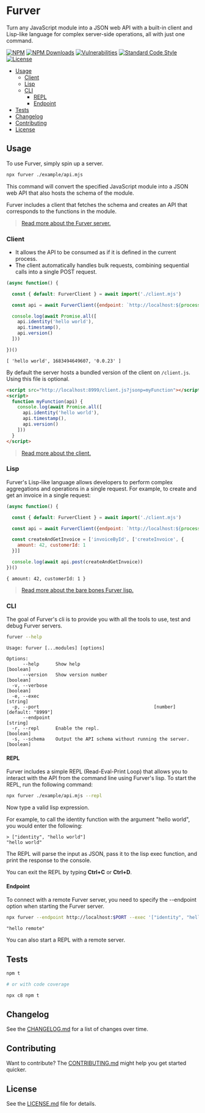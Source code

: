 # Furver

Turn any JavaScript module into a JSON web API with a built-in client and
Lisp-like language for complex server-side operations, all with just one
command.

[![NPM](https://img.shields.io/npm/v/furver?color=blue&style=flat-square)](https://www.npmjs.com/package/furver)
[![NPM Downloads](https://img.shields.io/npm/dm/furver?style=flat-square)](https://www.npmjs.com/package/furver)
[![Vulnerabilities](https://img.shields.io/snyk/vulnerabilities/npm/furver?style=flat-square)](https://snyk.io/vuln/npm:furver)
[![Standard Code Style](https://img.shields.io/badge/code_style-standard-brightgreen.svg?style=flat-square)](https://standardjs.com)
[![License](https://img.shields.io/npm/l/furver?color=brightgreen&style=flat-square)](./LICENSE)

<!-- toc -->

- [Usage](#usage)
  * [Client](#client)
  * [Lisp](#lisp)
  * [CLI](#cli)
    + [REPL](#repl)
    + [Endpoint](#endpoint)
- [Tests](#tests)
- [Changelog](#changelog)
- [Contributing](#contributing)
- [License](#license)

<!-- tocstop -->

## Usage

To use Furver, simply spin up a server.

```bash
npx furver ./example/api.mjs
```

This command will convert the specified JavaScript module into a JSON web API
that also hosts the schema of the module.

Furver includes a client that fetches the schema and creates an API that
corresponds to the functions in the module.

> [Read more about the Furver server.](./docs/server.md)

### Client

- It allows the API to be consumed as if it is defined in the current process.
- The client automatically handles bulk requests, combining sequential calls
  into a single POST request.

```js node
(async function() {

  const { default: FurverClient } = await import('./client.mjs')

  const api = await FurverClient({endpoint: `http://localhost:${process.env.PORT}`})

  console.log(await Promise.all([
    api.identity('hello world'),
    api.timestamp(),
    api.version()
  ]))

})()
```
```
[ 'hello world', 1683494649607, '0.0.23' ]
```

By default the server hosts a bundled version of the client on `/client.js`.
Using this file is optional.

```html
<script src="http://localhost:8999/client.js?jsonp=myFunction"></script>
<script>
  function myFunction(api) {
    console.log(await Promise.all([
      api.identity('hello world'),
      api.timestamp(),
      api.version()
    ]))
  }
</script>
```

> [Read more about the client.](./docs/client.md)

### Lisp

Furver's Lisp-like language allows developers to perform complex aggregations
and operations in a single request. For example, to create and get an invoice
in a single request:

```javascript node
(async function() {

  const { default: FurverClient } = await import('./client.mjs')

  const api = await FurverClient({endpoint: `http://localhost:${process.env.PORT}`})

  const createAndGetInvoice = ['invoiceById', ['createInvoice', {
    amount: 42, customerId: 1
  }]]

  console.log(await api.post(createAndGetInvoice))
})()
```
```
{ amount: 42, customerId: 1 }
```

> [Read more about the bare bones Furver lisp.](./docs/lisp.md)


### CLI

The goal of Furver's cli is to provide you with all the tools to use, test and
debug Furver servers.

```bash bash
furver --help
```
```
Usage: furver [...modules] [options]

Options:
      --help      Show help                                            [boolean]
      --version   Show version number                                  [boolean]
  -v, --verbose                                                        [boolean]
  -e, --exec                                                            [string]
  -p, --port                                          [number] [default: "8999"]
      --endpoint                                                        [string]
  -r, --repl      Enable the repl.                                     [boolean]
  -s, --schema    Output the API schema without running the server.    [boolean]
```

#### REPL

Furver includes a simple REPL (Read-Eval-Print Loop) that allows you to
interact with the API from the command line using Furver's lisp. To start the
REPL, run the following command:

```bash
npx furver ./example/api.mjs --repl
```

Now type a valid lisp expression.

For example, to call the identity function with the argument "hello world", you
would enter the following:

```
> ["identity", "hello world"]
"hello world"
```

The REPL will parse the input as JSON, pass it to the lisp exec function, and
print the response to the console.

You can exit the REPL by typing **Ctrl+C** or **Ctrl+D**.

#### Endpoint

To connect with a remote Furver server, you need to specify the --endpoint
option when starting the Furver server.

```bash bash
npx furver --endpoint http://localhost:$PORT --exec '["identity", "hello remote"]'
```
```
"hello remote"
```

You can also start a REPL with a remote server.

## Tests

```bash
npm t

# or with code coverage

npx c8 npm t
```

## Changelog

See the [CHANGELOG.md](./CHANGELOG.md) for a list of changes over time.

## Contributing

Want to contribute? The [CONTRIBUTING.md](./CONTRIBUTING.md) might help you get
started quicker.

## License

See the [LICENSE.md](./LICENSE.md) file for details.
